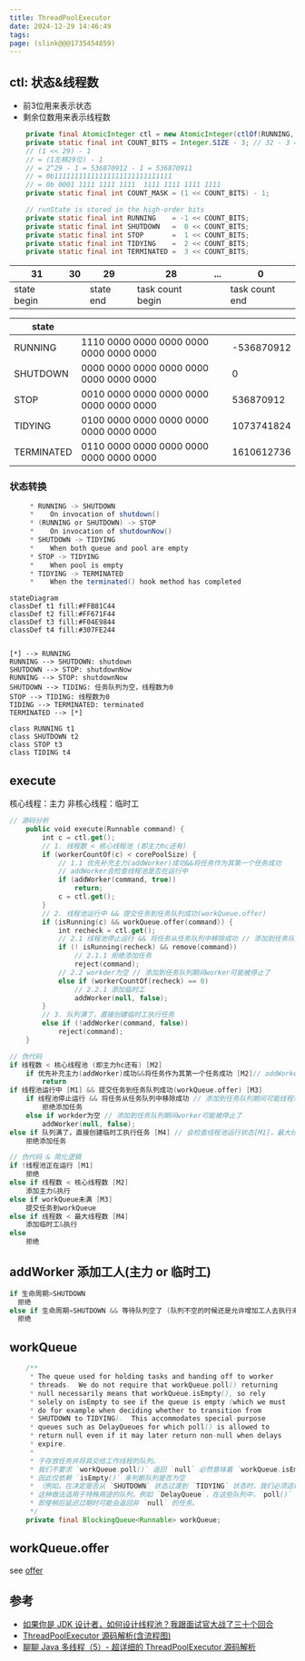 ```yaml
---
title: ThreadPoolExecutor
date: 2024-12-29 14:46:49
tags:
page: (slink@@@1735454859)
---
```



## ctl: 状态&线程数

- 前3位用来表示状态
- 剩余位数用来表示线程数

```java
    private final AtomicInteger ctl = new AtomicInteger(ctlOf(RUNNING, 0));
    private static final int COUNT_BITS = Integer.SIZE - 3; // 32 - 3 = 29
    // (1 << 29) - 1 
    // = (1左移29位) - 1 
    // = 2^29 - 1 = 536870912 - 1 = 536870911 
    // = 0b11111111111111111111111111111
    // = 0b 0001 1111 1111 1111  1111 1111 1111 1111
    private static final int COUNT_MASK = (1 << COUNT_BITS) - 1; 

    // runState is stored in the high-order bits
    private static final int RUNNING    = -1 << COUNT_BITS;
    private static final int SHUTDOWN   =  0 << COUNT_BITS;
    private static final int STOP       =  1 << COUNT_BITS;
    private static final int TIDYING    =  2 << COUNT_BITS;
    private static final int TERMINATED =  3 << COUNT_BITS;
```

|31|30|29|28|...|0|
|-|-|-|-|-|-|
|state begin||state end|task count begin||task count end|


|state|||
|-|-|-|
|RUNNING    |1110 0000  0000 0000  0000 0000  0000 0000|-536870912|
|SHUTDOWN   |0000 0000  0000 0000  0000 0000  0000 0000|0|
|STOP       |0010 0000  0000 0000  0000 0000  0000 0000|536870912|
|TIDYING    |0100 0000  0000 0000  0000 0000  0000 0000|1073741824|
|TERMINATED |0110 0000  0000  0000 0000 0000  0000 0000|1610612736|

### 状态转换

```java
     * RUNNING -> SHUTDOWN
     *    On invocation of shutdown()
     * (RUNNING or SHUTDOWN) -> STOP
     *    On invocation of shutdownNow()
     * SHUTDOWN -> TIDYING
     *    When both queue and pool are empty
     * STOP -> TIDYING
     *    When pool is empty
     * TIDYING -> TERMINATED
     *    When the terminated() hook method has completed
```

```mermaid
stateDiagram
classDef t1 fill:#FFB81C44
classDef t2 fill:#FF671F44
classDef t3 fill:#F04E9844
classDef t4 fill:#307FE244


[*] --> RUNNING
RUNNING --> SHUTDOWN: shutdown
SHUTDOWN --> STOP: shutdownNow
RUNNING --> STOP: shutdownNow
SHUTDOWN --> TIDING: 任务队列为空，线程数为0
STOP --> TIDING: 线程数为0
TIDING --> TERMINATED: terminated
TERMINATED --> [*]

class RUNNING t1
class SHUTDOWN t2
class STOP t3
class TIDING t4
```

## execute

核心线程：主力
非核心线程：临时工

```kotlin
// 源码分析
    public void execute(Runnable command) {
        int c = ctl.get();
        // 1. 线程数 < 核心线程池 (即主力hc还有)
        if (workerCountOf(c) < corePoolSize) {
            // 1.1 优先补充主力(addWorker)成功&&将任务作为其第一个任务成功
            // addWorker会检查线程池是否在运行中
            if (addWorker(command, true))
                return;
            c = ctl.get();
        }
        // 2. 线程池运行中 && 提交任务到任务队列成功(workQueue.offer)
        if (isRunning(c) && workQueue.offer(command)) {
            int recheck = ctl.get();
            // 2.1 线程池停止运行 && 将任务从任务队列中移除成功 // 添加到任务队列期间可能线程池被停止了
            if (! isRunning(recheck) && remove(command))
                // 2.1.1 拒绝添加任务
                reject(command);
            // 2.2 workder为空 // 添加到任务队列期间worker可能被停止了
            else if (workerCountOf(recheck) == 0)
                // 2.2.1 添加临时工
                addWorker(null, false);
        }
        // 3. 队列满了，直接创建临时工执行任务
        else if (!addWorker(command, false))
            reject(command);
    }

```

```kotlin
// 伪代码
if 线程数 < 核心线程池 (即主力hc还有) [M2]
    if 优先补充主力(addWorker)成功&&将任务作为其第一个任务成功 [M2]// addWorker会检查线程池是否在运行中[M1]
        return
if 线程池运行中 [M1] && 提交任务到任务队列成功(workQueue.offer) [M3]
    if 线程池停止运行 && 将任务从任务队列中移除成功 // 添加到任务队列期间可能线程池被停止了
        拒绝添加任务
    else if workder为空 // 添加到任务队列期间worker可能被停止了
        addWorker(null, false);
else if 队列满了，直接创建临时工执行任务 [M4] // 会检查线程池运行状态[M1]，最大线程数[M4]等等
    拒绝添加任务
```

```kotlin
// 伪代码 & 简化逻辑
if !线程池正在运行 [M1]
    拒绝
else if 线程数 < 核心线程数 [M2]
    添加主力&执行
else if workQueue未满 [M3]
    提交任务到workQueue
else if 线程数 < 最大线程数 [M4]
    添加临时工&执行
else
    拒绝
```

## addWorker 添加工人(主力 or 临时工)

```kotlin
if 生命周期>SHUTDOWN
  拒绝
else if 生命周期=SHUTDOWN && 等待队列空了 (队列不空的时候还是允许增加工人去执行未执行的任务，只是不让继续增加任务了)
  拒绝
```

## workQueue

```java
    /**
     * The queue used for holding tasks and handing off to worker
     * threads.  We do not require that workQueue.poll() returning
     * null necessarily means that workQueue.isEmpty(), so rely
     * solely on isEmpty to see if the queue is empty (which we must
     * do for example when deciding whether to transition from
     * SHUTDOWN to TIDYING).  This accommodates special-purpose
     * queues such as DelayQueues for which poll() is allowed to
     * return null even if it may later return non-null when delays
     * expire.
     * 
     * 于存放任务并将其交给工作线程的队列。
     * 我们不要求 `workQueue.poll()` 返回 `null` 必然意味着 `workQueue.isEmpty()`，
     * 因此仅依赖 `isEmpty()` 来判断队列是否为空
     * （例如，在决定是否从 `SHUTDOWN` 状态过渡到 `TIDYING` 状态时，我们必须这样做）。
     * 这种做法适用于特殊用途的队列，例如 `DelayQueue`，在这些队列中，`poll()` 允许返回 `null`，
     * 即使稍后延迟过期时可能会返回非 `null` 的任务。
     */
    private final BlockingQueue<Runnable> workQueue;
```

## workQueue.offer

see [offer](slink@@@1735398709)

## 参考

- [如果你是 JDK 设计者，如何设计线程池？我跟面试官大战了三十个回合](https://juejin.cn/post/6968721240592744455)
- [ThreadPoolExecutor 源码解析(含流程图)](https://juejin.cn/post/6926471351452565512)
- [聊聊 Java 多线程（5）- 超详细的 ThreadPoolExecutor 源码解析](https://juejin.cn/post/6901317365561032712?searchId=202412291535082885556DD4BAC7D74B0D)